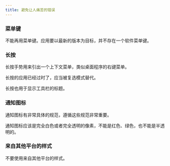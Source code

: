 ```yaml
---
title: 避免让人痛苦的错误
---
```

### 菜单键

不能再用菜单键。应用要以最新的版本为目标，并不存在一个软件菜单键。

### 长按

长按手势用来引出一个上下文菜单，类似桌面程序的右键菜单。

长按的应用已经过时了，应当被复选模式替代。

长按也用于显示工具栏的标题。

### 通知图标

通知图标有非常具体的规范，遵循这些规范非常重要。

通知图标应该是完全白色或者完全透明的像素，不能是红色、绿色，也不能是半透明的。

### 来自其他平台的样式

不要使用来自其他平台的样式。
